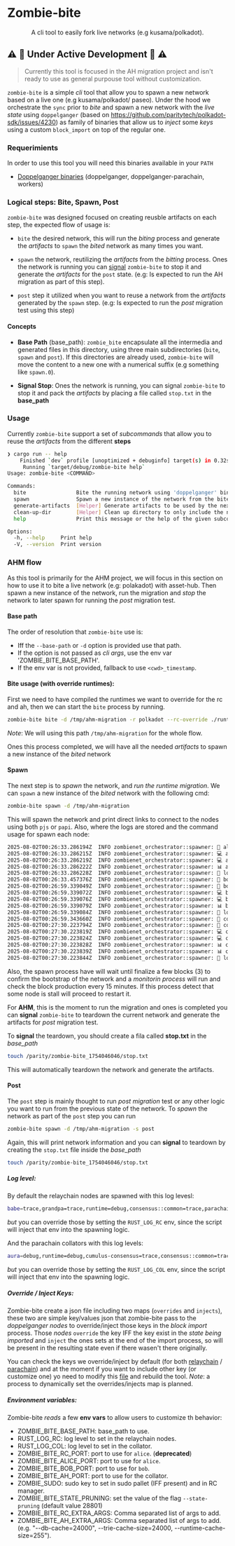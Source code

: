 # Zombie-bite

<div align="center">
<p>A cli tool to easily fork live networks (e.g kusama/polkadot).</p>
</div>

## :warning: :construction: Under Active Development :construction: :warning:

> Currently this tool is focused in the AH migration project and isn't ready to use as general purpouse tool without customization.


`zombie-bite` is a simple _cli_ tool that allow you to spawn a new network based on a live one (e.g kusama/polkadot/ paseo). Under the hood we orchestrate the `sync` prior to _bite_ and spawn a new network with the _live state_ using `doppelganger` (based on https://github.com/paritytech/polkadot-sdk/issues/4230) as family of binaries that allow us to _inject_ some _keys_ using a custom `block_import` on top of the regular one.


### Requerimients

In order to use this tool you will need this binaries available in your `PATH`

 - [Doppelganger binaries](https://github.com/paritytech/doppelganger-wrapper) (doppelganger, doppelganger-parachain, workers)

### Logical steps: Bite, Spawn, Post

`zombie-bite` was designed focused on creating reusble artifacts on each step, the expected flow  of usage is:

- `bite` the desired network, this will run the _biting_ process and generate the _artifacts_ to `spawn` the _bited_ network as many times you want.

- `spawn` the network, reutilizing the _artifacts_ from the _bitting_ process. Ones the network is running you can [signal](#signal-stop) `zombie-bite` to stop it and generate the _artifacts_ for the `post` state.
(e.g: Is expected to run the AH migration as part of this step).

- `post` step it utilized when you want to reuse a network from the _artifacts_ generated by the `spawn` step. (e.g: Is expected to run the _post_ migration test using this step)

#### Concepts
- <a id="base_path"></a> __Base Path__ (base_path): `zombie_bite` encapsulate all the intermedia and generated files in this directory, using three main subdirectories (`bite`, `spawn` and `post`).
If this directories are already used, `zombie-bite` will move the content to a new one with a numerical suffix (e.g something like `spawn.0`).

- <a id="signal-stop"></a>__Signal Stop__: Ones the network is running, you can signal `zombie-bite` to stop it and pack the _artifacts_ by placing a file called `stop.txt` in the __base_path__

### Usage

Currently `zombie-bite` support a set of _subcommands_ that allow you to reuse the _artifacts_ from the different __steps__

```sh
❯ cargo run -- help
    Finished `dev` profile [unoptimized + debuginfo] target(s) in 0.32s
     Running `target/debug/zombie-bite help`
Usage: zombie-bite <COMMAND>

Commands:
  bite                Bite the running network using 'doppelganger' binaries, and generate the artifacts for spawning
  spawn               Spawn a new instance of the network from the bite step
  generate-artifacts  [Helper] Generate artifacts to be used by the next step (only 'spawn' and 'post' allowed)
  clean-up-dir        [Helper] Clean up directory to only include the needed artifacts
  help                Print this message or the help of the given subcommand(s)

Options:
  -h, --help     Print help
  -V, --version  Print version
```


### AHM flow

As this tool is primarily for the AHM project, we will focus in this section on how to use it to bite a live network (e.g: polakadot) with asset-hub. Then spawn a new instance of the network, run the migration and _stop_ the network to later spawn for running the _post_ migration test.

#### Base path

The order of resolution that `zombie-bite` use is:
- Iff the `--base-path` or `-d` option is provided use that path.
- If the option is not passed as _cli args_, use the env var 'ZOMBIE_BITE_BASE_PATH'.
- If the env var is not provided, fallback to use `<cwd>_timestamp`.

#### Bite usage (with override runtimes):

First we need to have compiled the runtimes we want to override for the rc and ah, then we can start the `bite` process by running.

```sh
zombie-bite bite -d /tmp/ahm-migration -r polkadot --rc-override ./runtime_wasm/polkadot_runtime.compact.compressed.wasm --ah-override ./runtime_wasm/asset_hub_polkadot_runtime.compact.compressed.wasm
```

_Note_: We will using this path `/tmp/ahm-migration` for the whole flow.

Ones this process completed, we will have all the needed _artifacts_ to spawn a new instance of the _bited_ network

#### Spawn

The next step is to _spawn_ the network, and _run the runtime migration_. We can `spawn` a new instance of the _bited_ network with the following cmd:

```bash
zombie-bite spawn -d /tmp/ahm-migration
```

This will spawn the network and print direct links to connect to the nodes using both `pjs` or `papi`. Also, where the logs are stored and the command usage for spawn each node:

```bash
2025-08-02T00:26:33.286194Z  INFO zombienet_orchestrator::spawner: 🚀 alice, should be running now
2025-08-02T00:26:33.286215Z  INFO zombienet_orchestrator::spawner: 💻 alice: direct link (pjs) https://polkadot.js.org/apps/?rpc=ws://127.0.0.1:60568#/explorer
2025-08-02T00:26:33.286219Z  INFO zombienet_orchestrator::spawner: 💻 alice: direct link (papi) https://dev.papi.how/explorer#networkId=custom&endpoint=ws://127.0.0.1:60568
2025-08-02T00:26:33.286222Z  INFO zombienet_orchestrator::spawner: 📊 alice: metrics link http://127.0.0.1:56245/metrics
2025-08-02T00:26:33.286228Z  INFO zombienet_orchestrator::spawner: 📓 logs cmd: tail -f /parity/zombie-bite_1754046046/post/alice/alice.log
2025-08-02T00:26:33.457376Z  INFO zombienet_orchestrator::spawner: 🚀 bob, spawning.... with command: doppelganger --chain /parity/zombie-bite_1754046046/post/bob/cfg/polkadot.json --name bob --rpc-cors all --rpc-methods unsafe --node-key 81b637d8fcd2c6da6359e6963113a1170de795e4b725b84d1e0b4cfd9ec58ce9 --no-telemetry --prometheus-external --validator --insecure-validator-i-know-what-i-do --prometheus-port 56250 --rpc-port 56249 --listen-addr /ip4/0.0.0.0/tcp/56251/ws --base-path /parity/zombie-bite_1754046046/post/bob/data --bootnodes /ip4/127.0.0.1/tcp/56246/ws/p2p/12D3KooWQCkBm1BYtkHpocxCwMgR8yjitEeHGx8spzcDLGt2gkBm -l=babe=trace,grandpa=info,runtime=trace,consensus::common=trace,parachain=debug --discover-local --allow-private-ip --no-hardware-benchmarks
2025-08-02T00:26:59.339049Z  INFO zombienet_orchestrator::spawner: 🚀 bob, should be running now
2025-08-02T00:26:59.339072Z  INFO zombienet_orchestrator::spawner: 💻 bob: direct link (pjs) https://polkadot.js.org/apps/?rpc=ws://127.0.0.1:56249#/explorer
2025-08-02T00:26:59.339076Z  INFO zombienet_orchestrator::spawner: 💻 bob: direct link (papi) https://dev.papi.how/explorer#networkId=custom&endpoint=ws://127.0.0.1:56249
2025-08-02T00:26:59.339079Z  INFO zombienet_orchestrator::spawner: 📊 bob: metrics link http://127.0.0.1:56250/metrics
2025-08-02T00:26:59.339084Z  INFO zombienet_orchestrator::spawner: 📓 logs cmd: tail -f /parity/zombie-bite_1754046046/post/bob/bob.log
2025-08-02T00:26:59.343660Z  INFO zombienet_orchestrator::spawner: 🚀 collator, spawning.... with command: doppelganger-parachain --chain /parity/zombie-bite_1754046046/post/collator/cfg/1000.json --name collator --rpc-cors all --rpc-methods unsafe --node-key 53cf10627db4ce8abcddad56fc510cdfc58bfe587b0cbb6772f1f0727266e565 --prometheus-external --collator --prometheus-port 56255 --rpc-port 60569 --listen-addr /ip4/0.0.0.0/tcp/56256/ws --base-path /parity/zombie-bite_1754046046/post/collator/data --relay-chain-rpc-urls ws://127.0.0.1:60568 -l=aura=debug,runtime=debug,cumulus-consensus=trace,consensus::common=trace,parachain::collation-generation=trace,parachain::collator-protocol=trace,parachain=debug,xcm=trace --force-authoring --discover-local --allow-private-ip --no-hardware-benchmarks -- --base-path /parity/zombie-bite_1754046046/post/collator/relay-data --chain /parity/zombie-bite_1754046046/post/collator/cfg/polkadot.json --execution wasm --port 56252 --prometheus-port 56253
2025-08-02T00:27:30.223794Z  INFO zombienet_orchestrator::spawner: 🚀 collator, should be running now
2025-08-02T00:27:30.223819Z  INFO zombienet_orchestrator::spawner: 💻 collator: direct link (pjs) https://polkadot.js.org/apps/?rpc=ws://127.0.0.1:60569#/explorer
2025-08-02T00:27:30.223824Z  INFO zombienet_orchestrator::spawner: 💻 collator: direct link (papi) https://dev.papi.how/explorer#networkId=custom&endpoint=ws://127.0.0.1:60569
2025-08-02T00:27:30.223828Z  INFO zombienet_orchestrator::spawner: 📊 collator: metrics link http://127.0.0.1:56255/metrics
2025-08-02T00:27:30.223839Z  INFO zombienet_orchestrator::spawner: 📊 collator: collator full-node metrics link http://127.0.0.1:56253/metrics
2025-08-02T00:27:30.223844Z  INFO zombienet_orchestrator::spawner: 📓 logs cmd: tail -f /parity/zombie-bite_1754046046/post/collator/collator.log
```

Also, the spawn process have will wait until finalize a few blocks (3) to confirm the bootstrap of the network and a _monitorin process_ will run and check the block production every 15 minutes.
If this process detect that some node is stall will proceed to restart it.

For __AHM__, this is the moment to run the migration and ones is completed you can __signal__ `zombie-bite` to teardown the current network and generate the artifacts for _post_ migration test.

To __signal__ the teardown, you should create a fila called __stop.txt__ in the _base_path_

```bash
touch /parity/zombie-bite_1754046046/stop.txt
```

This will automatically teardown the network and generate the artifacts.

#### Post

The `post` step is mainly thought to run _post migration_ test or any other logic you want to run from the previous state of the network.
To _spawn_ the network as part of the `post` step you can run

```bash
zombie-bite spawn -d /tmp/ahm-migration -s post
```

Again, this will print network information and you can __signal__ to teardown by creating the `stop.txt` file inside the _base_path_

```bash
touch /parity/zombie-bite_1754046046/stop.txt
```



##### Log level:

By default the relaychain nodes are spawned with this log levesl:

```sh
babe=trace,grandpa=trace,runtime=debug,consensus::common=trace,parachain=debug,sync=debug
```
_but_ you can override those by setting the `RUST_LOG_RC` env, since the script will inject that env into the spawning logic.

And the parachain collators with this log levels:

```sh
aura=debug,runtime=debug,cumulus-consensus=trace,consensus::common=trace,parachain::collation-generation=trace,parachain::collator-protocol=trace,parachain=debug,xcm=trace
```
_but_ you can override those by setting the `RUST_LOG_COL` env, since the script will inject that env into the spawning logic.


##### Override / Inject Keys:

Zombie-bite create a json file including two maps (`overrides` and `injects`), these two are simple key/values json that zombie-bite pass to the _doppelganger nodes_ to override/inject those keys in the _block import_ process. Those _nodes_ `override` the key IFF the key exist in the _state being imported_ and `inject` the ones sets at the end of the import process, so will be present in the resulting state even if there wasen't there originally.

You can check the keys we override/inject by default (for both [relaychain](https://github.com/pepoviola/zombie-bite/blob/main/src/overrides.rs#L8) / [parachain](https://github.com/pepoviola/zombie-bite/blob/main/src/overrides.rs#L136)) and at the moment if you want to include other key (or customize one) yo need to modify this [file](https://github.com/pepoviola/zombie-bite/blob/main/src/overrides.rs) and rebuild the tool. _Note_: a process to dynamically set the overrides/injects map is planned.

##### Environment variables:

Zombie-bite _reads_ a few __env vars__ to allow users to customize th behavior:

- ZOMBIE_BITE_BASE_PATH: base_path to use.
- RUST_LOG_RC: log level to set in the relaychain nodes.
- RUST_LOG_COL: log level to set in the collator.
- ZOMBIE_BITE_RC_PORT: port to use for `alice`. (__deprecated__)
- ZOMBIE_BITE_ALICE_PORT: port to use for `alice`.
- ZOMBIE_BITE_BOB_PORT: port to use for `bob`.
- ZOMBIE_BITE_AH_PORT: port to use for the collator.
- ZOMBIE_SUDO: sudo key to set in sudo pallet (IFF present) and in RC manager.
- ZOMBIE_BITE_STATE_PRUNING: set the value of the flag `--state-pruning` (default value 28801)
- ZOMBIE_BITE_RC_EXTRA_ARGS: Comma separated list of args to add.
- ZOMBIE_BITE_AH_EXTRA_ARGS: Comma separated list of args to add. (e.g. "--db-cache=24000", --trie-cache-size=24000, --runtime-cache-size=255").

